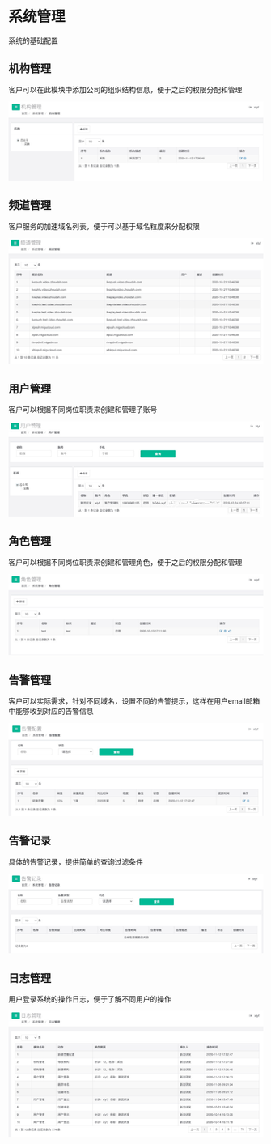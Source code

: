# 系统管理

系统的基础配置

## 机构管理

客户可以在此模块中添加公司的组织结构信息，便于之后的权限分配和管理

![](https://github.com/zhoudshu/documents/blob/main/images/cdn/cdn_28.png)

## 频道管理

客户服务的加速域名列表，便于可以基于域名粒度来分配权限

![](https://github.com/zhoudshu/documents/blob/main/images/cdn/cdn_29.png)

## 用户管理

客户可以根据不同岗位职责来创建和管理子账号

![](https://github.com/zhoudshu/documents/blob/main/images/cdn/cdn_30.png)

## 角色管理


客户可以根据不同岗位职责来创建和管理角色，便于之后的权限分配和管理

![](https://github.com/zhoudshu/documents/blob/main/images/cdn/cdn_31.png)

## 告警管理

客户可以实际需求，针对不同域名，设置不同的告警提示，这样在用户email邮箱中能够收到对应的告警信息

![](https://github.com/zhoudshu/documents/blob/main/images/cdn/cdn_32.png)

## 告警记录

具体的告警记录，提供简单的查询过滤条件

![](https://github.com/zhoudshu/documents/blob/main/images/cdn/cdn_33.png)

## 日志管理

用户登录系统的操作日志，便于了解不同用户的操作

![](https://github.com/zhoudshu/documents/blob/main/images/cdn/cdn_34.png)

